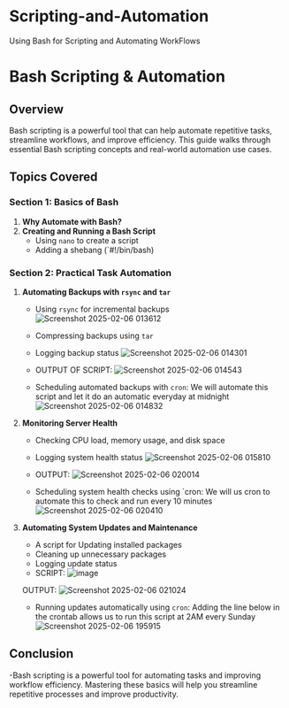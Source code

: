 # Scripting-and-Automation
Using Bash for Scripting and Automating WorkFlows

# Bash Scripting & Automation

## Overview
Bash scripting is a powerful tool that can help automate repetitive tasks, streamline workflows, and improve efficiency. This guide walks through essential Bash scripting concepts and real-world automation use cases.

## Topics Covered
### Section 1: Basics of Bash
1. **Why Automate with Bash?**
2. **Creating and Running a Bash Script**
   - Using `nano` to create a script
   - Adding a shebang (`#!/bin/bash)

### Section 2: Practical Task Automation
1. **Automating Backups with `rsync` and `tar`**
   - Using `rsync` for incremental backups
     ![Screenshot 2025-02-06 013612](https://github.com/user-attachments/assets/946366a7-3db6-4095-91af-9bba2f20ed2b)

   - Compressing backups using `tar`
   - Logging backup status
     ![Screenshot 2025-02-06 014301](https://github.com/user-attachments/assets/e76fa58f-a085-452c-bfb2-7bb54d3a2dce)
   - OUTPUT OF SCRIPT:
     ![Screenshot 2025-02-06 014543](https://github.com/user-attachments/assets/104fa492-e689-45ad-8492-b91fd0ac6dd6)


   - Scheduling automated backups with `cron`: We will automate this script and let it do an automatic everyday at midnight
     ![Screenshot 2025-02-06 014832](https://github.com/user-attachments/assets/16a685ff-cab4-4fde-8a10-ce63fb3e08e4)
  
2. **Monitoring Server Health**
   - Checking CPU load, memory usage, and disk space
   - Logging system health status
     ![Screenshot 2025-02-06 015810](https://github.com/user-attachments/assets/d2427534-df64-46eb-8d3c-a04ec618dcde)
   - OUTPUT:
     ![Screenshot 2025-02-06 020014](https://github.com/user-attachments/assets/9847aec3-5b39-4d0c-9406-a09c27f8ff9f)

   - Scheduling system health checks using `cron: We will us cron to automate this to check and run every 10 minutes
     ![Screenshot 2025-02-06 020410](https://github.com/user-attachments/assets/7f014102-7a45-48c6-bf0d-d0bb720ea286)
 
3. **Automating System Updates and Maintenance**
   - A script for Updating installed packages
   - Cleaning up unnecessary packages
   - Logging update status
    - SCRIPT:
     ![image](https://github.com/user-attachments/assets/d990215b-a5e9-4fd7-8348-dcd7da72a2ea)

     OUTPUT:
     ![Screenshot 2025-02-06 021024](https://github.com/user-attachments/assets/1e0ebb85-6ad6-4adf-8d15-b8ef4453a957)

   - Running updates automatically using `cron`: Adding the line below in the crontab allows us to run this script at 2AM every Sunday
     ![Screenshot 2025-02-06 195915](https://github.com/user-attachments/assets/3d4e2716-ec34-4eae-afb3-57ed0ee900cb)





## Conclusion
-Bash scripting is a powerful tool for automating tasks and improving workflow efficiency. Mastering these basics will help you streamline repetitive processes and improve productivity. 

